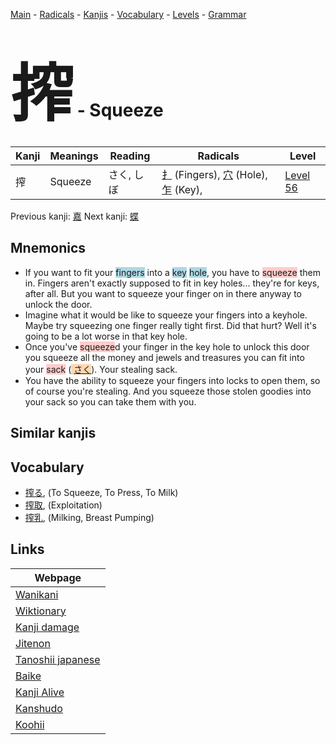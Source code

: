 <style> bigfont {font-size: 100px}</style>
[Main](../index.md) -
[Radicals](../radicals.md) -
[Kanjis](../kanjis.md) -
[Vocabulary](../vocabulary.md) -
[Levels](../levels.md) -
[Grammar](../grammar.md)
# <bigfont> 搾</bigfont> - Squeeze 

| Kanji | Meanings | Reading | Radicals | Level |
| --- | --- | --- | --- | --- |
| 搾 | Squeeze | さく, しぼ | [扌](../radicals/扌.md) (Fingers), [穴](../radicals/穴.md) (Hole), [乍](../radicals/乍.md) (Key),  | [Level 56](../levels/wk_level56.md) |

Previous kanji: [嘉](嘉.md) Next kanji: [蝶](蝶.md) 

## Mnemonics
 * If you want to fit your <span style="background-color:#ADD8E6"> fingers</span> into a <span style="background-color:#ADD8E6"> key</span> <span style="background-color:#ADD8E6"> hole</span>, you have to <span style="background-color:#ffcccb"> squeeze</span> them in. Fingers aren't exactly supposed to fit in key holes... they're for keys, after all. But you want to squeeze your finger on in there anyway to unlock the door.
* Imagine what it would be like to squeeze your fingers into a keyhole. Maybe try squeezing one finger really tight first. Did that hurt? Well it's going to be a lot worse in that key hole.
* Once you've <span style="background-color:#ffcccb"> squeeze</span>d your finger in the key hole to unlock this door you squeeze all the money and jewels and treasures you can fit into your <span style="background-color:#ffcccb"> sack</span> (<span style="background-color:#fed8b1"> [さく](https://jisho.org/search/さく)</span>). Your stealing sack.
* You have the ability to squeeze your fingers into locks to open them, so of course you're stealing. And you squeeze those stolen goodies into your sack so you can take them with you.


## Similar kanjis
 


## Vocabulary
 * [搾る](../vocabulary/搾.md), (To Squeeze, To Press, To Milk)
* [搾取](../vocabulary/搾.md), (Exploitation)
* [搾乳](../vocabulary/搾.md), (Milking, Breast Pumping)



## Links 

| Webpage |
| --- |
| [Wanikani          ](https://www.wanikani.com/kanji/搾) |
| [Wiktionary        ](https://en.wiktionary.org/wiki/搾) |
| [Kanji damage      ](http://www.kanjidamage.com/kanji/search?utf8=✓&q=搾) |
| [Jitenon           ](https://jitenon.com/kanji/搾) |
| [Tanoshii japanese ](https://www.tanoshiijapanese.com/dictionary/kanji.cfm?k=搾) |
| [Baike             ](https://baike.baidu.com/item/搾) |
| [Kanji Alive       ](https://app.kanjialive.com/搾) |
| [Kanshudo          ](https://www.kanshudo.com/searchmn?q=搾) |
| [Koohii            ](https://kanji.koohii.com/study/kanji/搾) |

